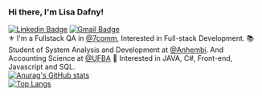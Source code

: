 ### Hi there, I'm Lisa Dafny!  
[![Linkedin Badge](https://img.shields.io/badge/LinkedIn-0077B5?style=for-the-badge&logo=linkedin&logoColor=white)](https://www.linkedin.com/in/lisadafny/) 
[![Gmail Badge](https://img.shields.io/badge/Gmail-D14836?style=for-the-badge&logo=gmail&logoColor=white)](mailto:lisadafny.tech@gmail.com)  
⚜️ I'm a Fullstack QA in [@7comm]([https://www.7comm.com.br/]), Interested in Full-stack Development. 
📚Student of System Analysis and Development at [@Anhembi]([https://portal.anhembi.br/]). And Accounting Science at [@UFBA]([https://www.ufba.br/])
🚀 Interested in JAVA, C#, Front-end, Javascript and SQL.  
[![Anurag's GitHub stats](https://github-readme-stats.vercel.app/api?username=lisadafny&count_private=true&show_icons=true&hide=issues,contribs,stars&theme=radical)](https://github.com/lisadafny)  
[![Top Langs](https://github-readme-stats.vercel.app/api/top-langs/?username=lisadafny&layout=compact&theme=radical)](https://github.com/lisadafny)
